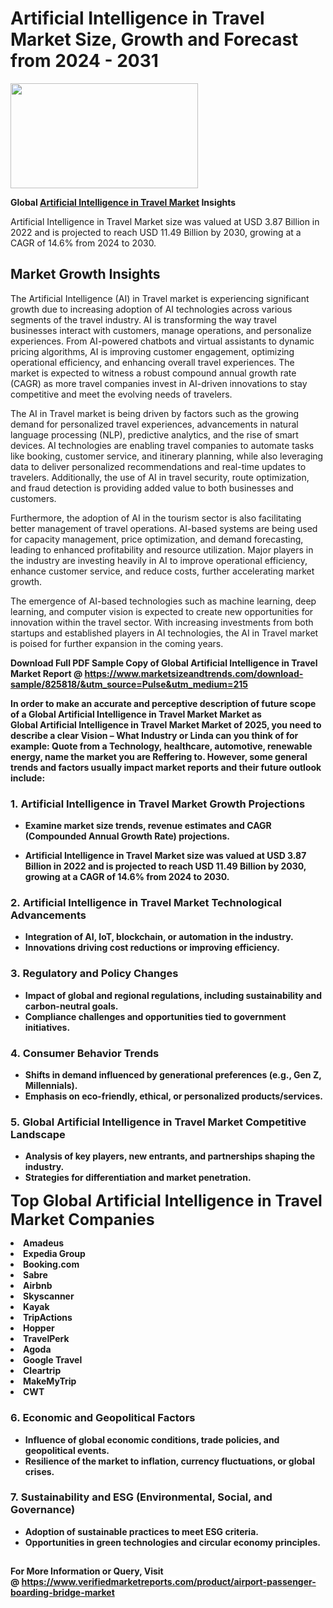 <H1>Artificial Intelligence in Travel Market Size, Growth and Forecast from 2024 - 2031</H1><img class="aligncenter size-medium wp-image-584254" src="https://thirdeyenews.in/wp-content/uploads/2024/09/Global-Market-Research-300x168.jpeg" alt="" width="300" height="168" /><p><strong>Global&nbsp;<a href="https://www.marketsizeandtrends.com/download-sample/825818/&amp;utm_source=Pulse&amp;utm_medium=215">Artificial Intelligence in Travel Market</a> Insights</strong></p><p>Artificial Intelligence in Travel Market size was valued at USD 3.87 Billion in 2022 and is projected to reach USD 11.49 Billion by 2030, growing at a CAGR of 14.6% from 2024 to 2030.</p><p><h2>Market Growth Insights</h2> <p>The Artificial Intelligence (AI) in Travel market is experiencing significant growth due to increasing adoption of AI technologies across various segments of the travel industry. AI is transforming the way travel businesses interact with customers, manage operations, and personalize experiences. From AI-powered chatbots and virtual assistants to dynamic pricing algorithms, AI is improving customer engagement, optimizing operational efficiency, and enhancing overall travel experiences. The market is expected to witness a robust compound annual growth rate (CAGR) as more travel companies invest in AI-driven innovations to stay competitive and meet the evolving needs of travelers.</p> <p><strong></strong></p> <p>The AI in Travel market is being driven by factors such as the growing demand for personalized travel experiences, advancements in natural language processing (NLP), predictive analytics, and the rise of smart devices. AI technologies are enabling travel companies to automate tasks like booking, customer service, and itinerary planning, while also leveraging data to deliver personalized recommendations and real-time updates to travelers. Additionally, the use of AI in travel security, route optimization, and fraud detection is providing added value to both businesses and customers.</p> <p>Furthermore, the adoption of AI in the tourism sector is also facilitating better management of travel operations. AI-based systems are being used for capacity management, price optimization, and demand forecasting, leading to enhanced profitability and resource utilization. Major players in the industry are investing heavily in AI to improve operational efficiency, enhance customer service, and reduce costs, further accelerating market growth.</p> <p>The emergence of AI-based technologies such as machine learning, deep learning, and computer vision is expected to create new opportunities for innovation within the travel sector. With increasing investments from both startups and established players in AI technologies, the AI in Travel market is poised for further expansion in the coming years.</p> <p><strong></p><p><span class=""><strong>Download Full PDF Sample Copy of Global Artificial Intelligence in Travel Market Report</strong> @ <a href="https://www.marketsizeandtrends.com/download-sample/825818/&amp;utm_source=Pulse&amp;utm_medium=215" target="_blank">https://www.marketsizeandtrends.com/download-sample/825818/&amp;utm_source=Pulse&amp;utm_medium=215</a></span></p><p>In order to make an accurate and perceptive description of future scope of a Global&nbsp;Artificial Intelligence in Travel Market Market as Global&nbsp;Artificial Intelligence in Travel Market Market of 2025, you need to describe a clear Vision &ndash; What Industry or Linda can you think of for example: Quote from a Technology, healthcare, automotive, renewable energy, name the market you are Reffering to. However, some general trends and factors usually impact market reports and their future outlook include:</p><h3>1.&nbsp;<strong>Artificial Intelligence in Travel Market Growth Projections</strong></h3><ul><li>Examine market size trends, revenue estimates and CAGR (Compounded Annual Growth Rate) projections.</li><li><p>Artificial Intelligence in Travel Market size was valued at USD 3.87 Billion in 2022 and is projected to reach USD 11.49 Billion by 2030, growing at a CAGR of 14.6% from 2024 to 2030.</p></li></ul><h3>2.&nbsp;<strong>Artificial Intelligence in Travel Market Technological Advancements</strong></h3><ul><li>Integration of AI, IoT, blockchain, or automation in the industry.</li><li>Innovations driving cost reductions or improving efficiency.</li></ul><h3>3.&nbsp;<strong>Regulatory and Policy Changes</strong></h3><ul><li>Impact of global and regional regulations, including sustainability and carbon-neutral goals.</li><li>Compliance challenges and opportunities tied to government initiatives.</li></ul><h3>4.&nbsp;<strong>Consumer Behavior Trends</strong></h3><ul><li>Shifts in demand influenced by generational preferences (e.g., Gen Z, Millennials).</li><li>Emphasis on eco-friendly, ethical, or personalized products/services.</li></ul><h3>5.&nbsp;<strong>Global Artificial Intelligence in Travel Market Competitive Landscape</strong></h3><ul><li>Analysis of key players, new entrants, and partnerships shaping the industry.</li><li>Strategies for differentiation and market penetration.</li></ul><p data-pm-slice="1 1 []"><span style="color: inherit; font-family: inherit; font-size: 25px;">Top Global Artificial Intelligence in Travel Market Companies</span></p><div class="" data-test-id=""><p><li>Amadeus</li><li> Expedia Group</li><li> Booking.com</li><li> Sabre</li><li> Airbnb</li><li> Skyscanner</li><li> Kayak</li><li> TripActions</li><li> Hopper</li><li> TravelPerk</li><li> Agoda</li><li> Google Travel</li><li> Cleartrip</li><li> MakeMyTrip</li><li> CWT</li></p></div><h3>6.&nbsp;<strong>Economic and Geopolitical Factors</strong></h3><ul><li>Influence of global economic conditions, trade policies, and geopolitical events.</li><li>Resilience of the market to inflation, currency fluctuations, or global crises.</li></ul><h3>7.&nbsp;<strong>Sustainability and ESG (Environmental, Social, and Governance)</strong></h3><ul><li>Adoption of sustainable practices to meet ESG criteria.</li><li>Opportunities in green technologies and circular economy principles.</li></ul><h2><strong style="font-size: 14px;">For More Information or Query, Visit @&nbsp;</strong><a style="background-color: #ffffff; font-size: 14px;" href="https://www.marketsizeandtrends.com/report/artificial-intelligence-in-travel-market/" target="_blank">https://www.verifiedmarketreports.com/product/airport-passenger-boarding-bridge-market</a></h2>
